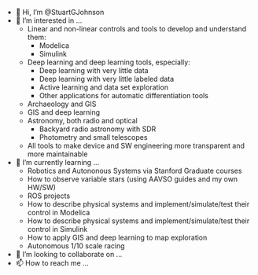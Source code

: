 - 👋 Hi, I’m @StuartGJohnson
- 👀 I’m interested in ...
  - Linear and non-linear controls and tools to develop and understand them:
    - Modelica
    - Simulink
  - Deep learning and deep learning tools, especially:
    - Deep learning with very little data
    - Deep learning with very little labeled data
    - Active learning and data set exploration
    - Other applications for automatic differentiation tools
  - Archaeology and GIS
  - GIS and deep learning
  - Astronomy, both radio and optical
    - Backyard radio astronomy with SDR
    - Photometry and small telescopes
  - All tools to make device and SW engineering more transparent and more maintainable
- 🌱 I’m currently learning ...
  - Robotics and Autononous Systems via Stanford Graduate courses
  - How to observe variable stars (using AAVSO guides and my own HW/SW)
  - ROS projects
  - How to describe physical systems and implement/simulate/test their control in Modelica
  - How to describe physical systems and implement/simulate/test their control in Simulink
  - How to apply GIS and deep learning to map exploration
  - Autonomous 1/10 scale racing
- 💞️ I’m looking to collaborate on ...
- 📫 How to reach me ...

<!---
StuartGJohnson/StuartGJohnson is a ✨ special ✨ repository because its `README.md` (this file) appears on your GitHub profile.
You can click the Preview link to take a look at your changes.
--->
